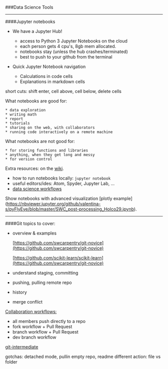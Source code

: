 ###Data Science Tools

------------------
####Jupyter notebooks

* We have a Jupyter Hub!
	- access to Python 3 Jupyter Notebooks on the cloud
	- each person gets 4 cpu's, 8gb mem allocated.
	- notebooks stay (unless the hub crashes/terminated)
	- best to push to your github from the terminal
	
* Quick Jupyter Notebook navigation
	- Calculations in code cells
	- Explanations in markdown cells

short cuts: shift enter, cell above, cell below, delete cells

What notebooks are good for:

	* data exploration
	* writing math
	* report
	* tutorials
	* sharing on the web, with collaborators
	* running code interactively on a remote machine


What notebooks are not good for:

	* for storing functions and libraries
	* anything, when they get long and messy
	* for version control

Extra resources: on the [wiki](https://github.com/oceanhackweek/cabled_array_hw2018/wiki/Resources).

* how to run notebooks locally: `jupyter notebook`
* useful editors/ides: Atom, Spyder, Jupyter Lab, ...
* [data science workflows](https://drivendata.github.io/cookiecutter-data-science/)


Show notebooks with advanced visualization [plotly example] (https://nbviewer.jupyter.org/github/valentina-s/pyFlyEye/blob/master/SWC_post-processing_Holco29.ipynb).

---
####Git topics to cover:

* overview & examples

	[https://github.com/swcarpentry/git-novice](https://github.com/swcarpentry/git-novice)
	
   [https://github.com/scikit-learn/scikit-learn](https://github.com/swcarpentry/git-novice)
* understand staging, committing
* pushing, pulling remote repo
* history
* merge conflict

[Collaboration workflows:](https://www.atlassian.com/git/tutorials/comparing-workflows)

* all members push directly to a repo
* fork workflow + Pull Request
* branch workflow + Pull Request
* dev branch workflow

[git-intermediate](https://github.com/uwescience/git-intermediate)

gotchas:
detached mode,
pullin empty repo, readme
different action: file vs folder










